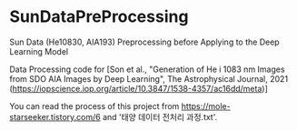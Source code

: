 # SunDataPreProcessing
Sun Data (He10830, AIA193) Preprocessing before Applying to the Deep Learning Model

Data Processing code for [Son et al., "Generation of He i 1083 nm Images from SDO AIA Images by Deep Learning", The Astrophysical Journal, 2021 (https://iopscience.iop.org/article/10.3847/1538-4357/ac16dd/meta)]

You can read the process of this project from https://mole-starseeker.tistory.com/6 and '태양 데이터 전처리 과정.txt'.
